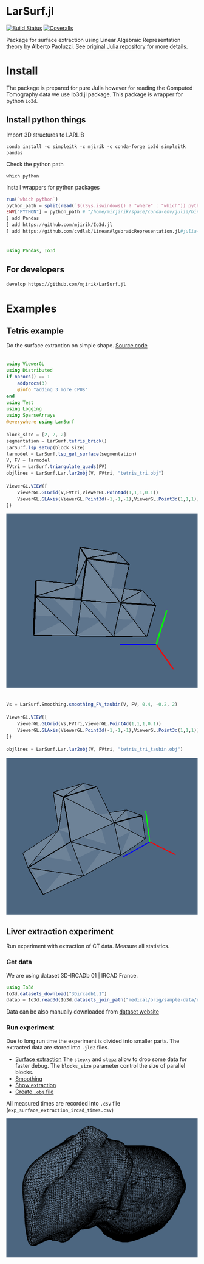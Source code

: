# LarSurf.jl

[![Build Status](https://travis-ci.org/mjirik/LarSurf.jl.svg?branch=master)](https://travis-ci.org/mjirik/LarSurf.jl)
[![Coveralls](https://coveralls.io/repos/github/mjirik/LarSurf.jl/badge.svg?branch=master)](https://coveralls.io/github/mjirik/LarSurf.jl?branch=master)


Package for surface extraction using Linear Algebraic Representation theory by
Alberto Paoluzzi. See
[original Julia repository](https://github.com/cvdlab/LinearAlgebraicRepresentation.jl)
for more details.



# Install

The package is prepared for pure Julia however for reading the
Computed Tomography
data we use Io3d.jl package. This package is wrapper for python `io3d`.

## Install python things

Import 3D structures to LARLIB

    conda install -c simpleitk -c mjirik -c conda-forge io3d simpleitk pandas

Check the python path

```commandline
which python
```


Install wrappers for python packages

```julia
run(`which python`)
python_path = split(read(`$((Sys.iswindows() ? "where" : "which")) python`, String), "\n")[1]
ENV["PYTHON"] = python_path # "/home/mirjirik/space/conda-env/julia/bin/python"
] add Pandas
] add https://github.com/mjirik/Io3d.jl
] add https://github.com/cvdlab/LinearAlgebraicRepresentation.jl#julia-1.0


using Pandas, Io3d

```

## For developers

```
develop https://github.com/mjirik/LarSurf.jl
```


# Examples

## Tetris example

Do the surface extraction on simple shape. [Source code](examples/show_surface_parallel_tetris.jl)

```julia

using ViewerGL
using Distributed
if nprocs() == 1
    addprocs(3)
	@info "adding 3 more CPUs"
end
using Test
using Logging
using SparseArrays
@everywhere using LarSurf

block_size = [2, 2, 2]
segmentation = LarSurf.tetris_brick()
LarSurf.lsp_setup(block_size)
larmodel = LarSurf.lsp_get_surface(segmentation)
V, FV = larmodel
FVtri = LarSurf.triangulate_quads(FV)
objlines = LarSurf.Lar.lar2obj(V, FVtri, "tetris_tri.obj")

ViewerGL.VIEW([
    ViewerGL.GLGrid(V,FVtri,ViewerGL.Point4d(1,1,1,0.1))
	ViewerGL.GLAxis(ViewerGL.Point3d(-1,-1,-1),ViewerGL.Point3d(1,1,1))
])
```

![tetris](graphics/tetris.png)

```Julia

Vs = LarSurf.Smoothing.smoothing_FV_taubin(V, FV, 0.4, -0.2, 2)

ViewerGL.VIEW([
    ViewerGL.GLGrid(Vs,FVtri,ViewerGL.Point4d(1,1,1,0.1))
	ViewerGL.GLAxis(ViewerGL.Point3d(-1,-1,-1),ViewerGL.Point3d(1,1,1))
])

objlines = LarSurf.Lar.lar2obj(V, FVtri, "tetris_tri_taubin.obj")
```

![tetris](graphics/tetris_taubin.png)


## Liver extraction experiment

Run experiment with extraction of CT data. Measure all statistics.

### Get data

We are using dataset 3D-IRCADb 01 | IRCAD France.

```julia
using Io3d
Io3d.datasets_download("3Dircadb1.1")
datap = Io3d.read3d(Io3d.datasets_join_path("medical/orig/sample-data/nrn4.pklz"))

```
Data can be also manually downloaded from [dataset website](https://www.ircad.fr/research/3d-ircadb-01/)

### Run experiment

Due to long run time the experiment is divided into smaller parts.
The extracted data are stored into `.jld2` files.

* [Surface extraction](experiments/surface_extraction_parallel_ircad01.jl)
	The `stepxy` and `stepz` allow to drop some data for faster debug.
	The `blocks_size` parameter control the size of parallel blocks.
* [Smoothing](experiments/surface_extraction_parallel_ircad01_smoothing.jl)
* [Show extraction](experiments/surface_extraction_parallel_ircad01_show.jl)
* [Create `.obj` file](experiments/surface_extraction_parallel_ircad01_obj.jl)

All measured times are recorded into `.csv` file
(`exp_surface_extraction_ircad_times.csv`)

![smooth liver](graphics/liver_taubin.png)
